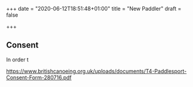 +++
date = "2020-06-12T18:51:48+01:00"
title = "New Paddler"
draft = false

+++

## Consent

In order t

https://www.britishcanoeing.org.uk/uploads/documents/T4-Paddlesport-Consent-Form-280716.pdf
